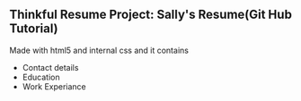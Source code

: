 ## Thinkful Resume Project: Sally's Resume(Git Hub Tutorial)
Made with html5 and internal css and it contains 
* Contact details
* Education
* Work Experiance